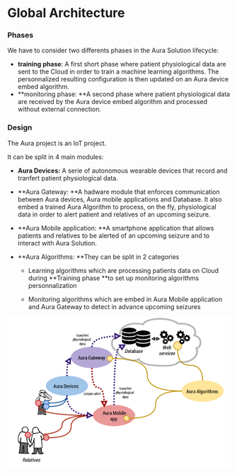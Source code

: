 # Global Architecture

### Phases

We have to consider two differents phases in the Aura Solution lifecycle:

* **training phase**: A first short phase where patient physiological data are sent to the Cloud in order to train a machine learning algorithms. The personnalized resulting configuration is then updated on an Aura device embed algorithm.
* **monitoring phase: **A second phase where patient physiological data are received by the Aura device embed algorithm and processed without external connection.

### Design

The Aura project is an IoT project.

It can be split in 4 main modules:

* **Aura Devices:** A serie of autonomous wearable devices that record and tranfert patient physiological data.

* **Aura Gateway: **A hadware module that enforces communication between Aura devices, Aura mobile applications and Database. It also embed a trained Aura Algorithm to process, on the fly, physiological data in order to alert patient and relatives of an upcoming seizure.

* **Aura Mobile application: **A smartphone application that allows patients and relatives to be alerted of an upcoming seizure and to interact with Aura Solution.

* **Aura Algorithms: **They can be split in 2 categories

  * Learning algorithms which are processing patients data on Cloud during **Training phase **to set up monitoring algorithms personnalization

  * Monitoring algorithms which are embed in Aura Mobile application and Aura Gateway to detect in advance upcoming seizures

![](/assets/auraglobalarchitectureproto.png)

